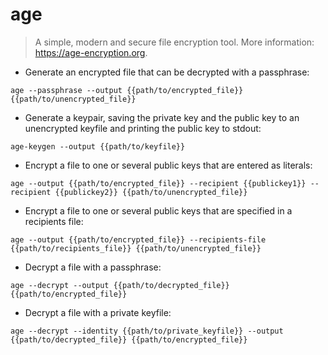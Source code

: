 # age

> A simple, modern and secure file encryption tool.
> More information: <https://age-encryption.org>.

- Generate an encrypted file that can be decrypted with a passphrase:

`age --passphrase --output {{path/to/encrypted_file}} {{path/to/unencrypted_file}}`

- Generate a keypair, saving the private key and the public key to an unencrypted keyfile and printing the public key to stdout:

`age-keygen --output {{path/to/keyfile}}`

- Encrypt a file to one or several public keys that are entered as literals:

`age --output {{path/to/encrypted_file}} --recipient {{publickey1}} --recipient {{publickey2}} {{path/to/unencrypted_file}}`

- Encrypt a file to one or several public keys that are specified in a recipients file:

`age --output {{path/to/encrypted_file}} --recipients-file {{path/to/recipients_file}} {{path/to/unencrypted_file}}`

- Decrypt a file with a passphrase:

`age --decrypt --output {{path/to/decrypted_file}} {{path/to/encrypted_file}}`

- Decrypt a file with a private keyfile:

`age --decrypt --identity {{path/to/private_keyfile}} --output {{path/to/decrypted_file}} {{path/to/encrypted_file}}`
